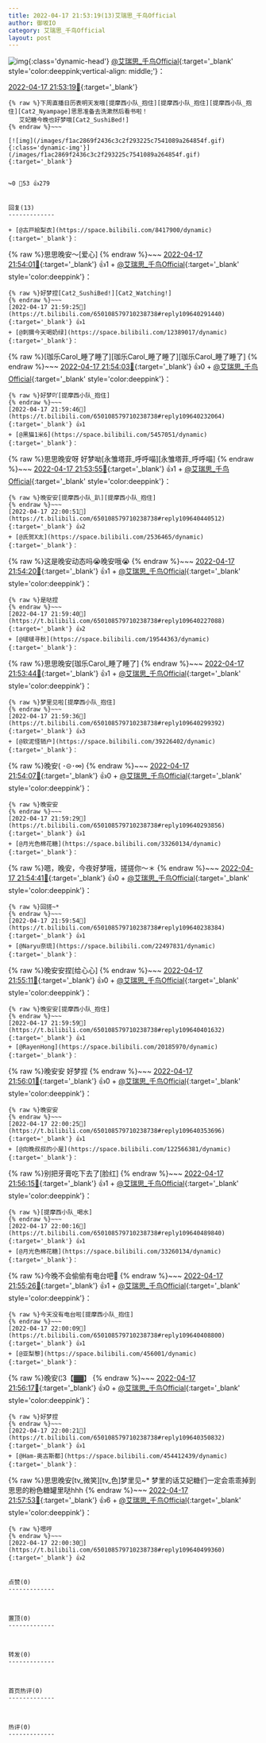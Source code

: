 ```yaml
---
title: 2022-04-17 21:53:19(13)艾瑞思_千鸟Official
author: 御坂IO
category: 艾瑞思_千鸟Official
layout: post
---
```


![img](/images/7e08840c56f251de28bdf766b647bd5fe9a5d50a.jpg){:class='dynamic-head'}
[@艾瑞思_千鸟Official](https://space.bilibili.com/1090010845/dynamic){:target='_blank' style='color:deeppink;vertical-align: middle;'}：

[2022-04-17 21:53:19🔗](https://t.bilibili.com/650108579710238738){:target='_blank'}

~~~
{% raw %}下周直播日历表明天发哦[提摩西小队_抱住][提摩西小队_抱住][提摩西小队_抱住][Cat2_Nyampage]思思准备去洗漱然后看书啦！
   艾妃糖今晚也好梦哦[Cat2_SushiBed!]
{% endraw %}~~~

[![img](/images/f1ac2869f2436c3c2f293225c7541089a264854f.gif){:class='dynamic-img'}](/images/f1ac2869f2436c3c2f293225c7541089a264854f.gif){:target='_blank'}


↪️0 💬53 👍279


回复(13)
-------------

+ [@古戸絵梨衣](https://space.bilibili.com/8417900/dynamic){:target='_blank'}：
~~~
{% raw %}思思晚安～[爱心]
{% endraw %}~~~
[2022-04-17 21:54:01🔗](https://t.bilibili.com/650108579710238738#reply109639423776){:target='_blank'} 👍1
    + [@艾瑞思_千鸟Official](https://space.bilibili.com/1090010845/dynamic){:target='_blank' style='color:deeppink'}：
~~~
{% raw %}好梦捏[Cat2_SushiBed!][Cat2_Watching!]
{% endraw %}~~~
[2022-04-17 21:59:25🔗](https://t.bilibili.com/650108579710238738#reply109640291440){:target='_blank'} 👍1
+ [@刺猬今天喝奶绿](https://space.bilibili.com/12389017/dynamic){:target='_blank'}：
~~~
{% raw %}[珈乐Carol_睡了睡了][珈乐Carol_睡了睡了][珈乐Carol_睡了睡了]
{% endraw %}~~~
[2022-04-17 21:54:03🔗](https://t.bilibili.com/650108579710238738#reply109639425680){:target='_blank'} 👍0
    + [@艾瑞思_千鸟Official](https://space.bilibili.com/1090010845/dynamic){:target='_blank' style='color:deeppink'}：
~~~
{% raw %}好梦吖[提摩西小队_抱住]
{% endraw %}~~~
[2022-04-17 21:59:46🔗](https://t.bilibili.com/650108579710238738#reply109640232064){:target='_blank'} 👍1
+ [@黑猫1米6](https://space.bilibili.com/5457051/dynamic){:target='_blank'}：
~~~
{% raw %}思思晚安呀 好梦呦[永雏塔菲_呼呼喵][永雏塔菲_呼呼喵]
{% endraw %}~~~
[2022-04-17 21:53:55🔗](https://t.bilibili.com/650108579710238738#reply109639484064){:target='_blank'} 👍1
    + [@艾瑞思_千鸟Official](https://space.bilibili.com/1090010845/dynamic){:target='_blank' style='color:deeppink'}：
~~~
{% raw %}晚安安[提摩西小队_趴][提摩西小队_抱住]
{% endraw %}~~~
[2022-04-17 22:00:51🔗](https://t.bilibili.com/650108579710238738#reply109640440512){:target='_blank'} 👍2
+ [@氏贺X太](https://space.bilibili.com/2536465/dynamic){:target='_blank'}：
~~~
{% raw %}这是晚安动态吗😭晚安哦😭
{% endraw %}~~~
[2022-04-17 21:54:20🔗](https://t.bilibili.com/650108579710238738#reply109639503024){:target='_blank'} 👍1
    + [@艾瑞思_千鸟Official](https://space.bilibili.com/1090010845/dynamic){:target='_blank' style='color:deeppink'}：
~~~
{% raw %}是哒捏
{% endraw %}~~~
[2022-04-17 21:59:40🔗](https://t.bilibili.com/650108579710238738#reply109640227088){:target='_blank'} 👍2
+ [@啵啵寻秋](https://space.bilibili.com/19544363/dynamic){:target='_blank'}：
~~~
{% raw %}思思晚安[珈乐Carol_睡了睡了]
{% endraw %}~~~
[2022-04-17 21:53:44🔗](https://t.bilibili.com/650108579710238738#reply109639556384){:target='_blank'} 👍1
    + [@艾瑞思_千鸟Official](https://space.bilibili.com/1090010845/dynamic){:target='_blank' style='color:deeppink'}：
~~~
{% raw %}梦里见啦[提摩西小队_抱住]
{% endraw %}~~~
[2022-04-17 21:59:36🔗](https://t.bilibili.com/650108579710238738#reply109640299392){:target='_blank'} 👍3
+ [@软泥怪销户](https://space.bilibili.com/39226402/dynamic){:target='_blank'}：
~~~
{% raw %}晚安( ･⊝･∞)
{% endraw %}~~~
[2022-04-17 21:54:07🔗](https://t.bilibili.com/650108579710238738#reply109639575056){:target='_blank'} 👍0
    + [@艾瑞思_千鸟Official](https://space.bilibili.com/1090010845/dynamic){:target='_blank' style='color:deeppink'}：
~~~
{% raw %}晚安安
{% endraw %}~~~
[2022-04-17 21:59:29🔗](https://t.bilibili.com/650108579710238738#reply109640293856){:target='_blank'} 👍1
+ [@月光色棉花糖](https://space.bilibili.com/33260134/dynamic){:target='_blank'}：
~~~
{% raw %}嗯，晚安，今夜好梦哦，搓搓你～＊
{% endraw %}~~~
[2022-04-17 21:54:41🔗](https://t.bilibili.com/650108579710238738#reply109639614736){:target='_blank'} 👍0
    + [@艾瑞思_千鸟Official](https://space.bilibili.com/1090010845/dynamic){:target='_blank' style='color:deeppink'}：
~~~
{% raw %}回搓~*
{% endraw %}~~~
[2022-04-17 21:59:54🔗](https://t.bilibili.com/650108579710238738#reply109640238384){:target='_blank'} 👍1
+ [@Naryu奈琉](https://space.bilibili.com/22497831/dynamic){:target='_blank'}：
~~~
{% raw %}晚安安捏[给心心]
{% endraw %}~~~
[2022-04-17 21:55:11🔗](https://t.bilibili.com/650108579710238738#reply109639637424){:target='_blank'} 👍0
    + [@艾瑞思_千鸟Official](https://space.bilibili.com/1090010845/dynamic){:target='_blank' style='color:deeppink'}：
~~~
{% raw %}晚安安[提摩西小队_抱住]
{% endraw %}~~~
[2022-04-17 21:59:59🔗](https://t.bilibili.com/650108579710238738#reply109640401632){:target='_blank'} 👍1
+ [@RayenHong](https://space.bilibili.com/20185970/dynamic){:target='_blank'}：
~~~
{% raw %}晚安安 好梦捏
{% endraw %}~~~
[2022-04-17 21:56:01🔗](https://t.bilibili.com/650108579710238738#reply109639675488){:target='_blank'} 👍0
    + [@艾瑞思_千鸟Official](https://space.bilibili.com/1090010845/dynamic){:target='_blank' style='color:deeppink'}：
~~~
{% raw %}晚安安
{% endraw %}~~~
[2022-04-17 22:00:25🔗](https://t.bilibili.com/650108579710238738#reply109640353696){:target='_blank'} 👍1
+ [@向晚叔叔的小屋](https://space.bilibili.com/122566381/dynamic){:target='_blank'}：
~~~
{% raw %}别把牙膏吃下去了[脸红]
{% endraw %}~~~
[2022-04-17 21:56:15🔗](https://t.bilibili.com/650108579710238738#reply109639751152){:target='_blank'} 👍1
    + [@艾瑞思_千鸟Official](https://space.bilibili.com/1090010845/dynamic){:target='_blank' style='color:deeppink'}：
~~~
{% raw %}[提摩西小队_喝水]
{% endraw %}~~~
[2022-04-17 22:00:16🔗](https://t.bilibili.com/650108579710238738#reply109640489840){:target='_blank'} 👍1
+ [@月光色棉花糖](https://space.bilibili.com/33260134/dynamic){:target='_blank'}：
~~~
{% raw %}今晚不会偷偷有电台吧👀
{% endraw %}~~~
[2022-04-17 21:55:26🔗](https://t.bilibili.com/650108579710238738#reply109639791008){:target='_blank'} 👍1
    + [@艾瑞思_千鸟Official](https://space.bilibili.com/1090010845/dynamic){:target='_blank' style='color:deeppink'}：
~~~
{% raw %}今天没有电台啦[提摩西小队_抱住]
{% endraw %}~~~
[2022-04-17 22:00:09🔗](https://t.bilibili.com/650108579710238738#reply109640408800){:target='_blank'} 👍1
+ [@亚梨黎](https://space.bilibili.com/456001/dynamic){:target='_blank'}：
~~~
{% raw %}晚安(¦3【▓▓】
{% endraw %}~~~
[2022-04-17 21:56:17🔗](https://t.bilibili.com/650108579710238738#reply109639829872){:target='_blank'} 👍0
    + [@艾瑞思_千鸟Official](https://space.bilibili.com/1090010845/dynamic){:target='_blank' style='color:deeppink'}：
~~~
{% raw %}好梦捏
{% endraw %}~~~
[2022-04-17 22:00:21🔗](https://t.bilibili.com/650108579710238738#reply109640350832){:target='_blank'} 👍1
+ [@Ham-奥古斯都](https://space.bilibili.com/454412439/dynamic){:target='_blank'}：
~~~
{% raw %}思思晚安[tv_微笑][tv_色]梦里见~*
梦里的话艾妃糖们一定会乖乖掉到思思的粉色糖罐里哒hhh
{% endraw %}~~~
[2022-04-17 21:57:53🔗](https://t.bilibili.com/650108579710238738#reply109639917520){:target='_blank'} 👍6
    + [@艾瑞思_千鸟Official](https://space.bilibili.com/1090010845/dynamic){:target='_blank' style='color:deeppink'}：
~~~
{% raw %}嗯哼
{% endraw %}~~~
[2022-04-17 22:00:30🔗](https://t.bilibili.com/650108579710238738#reply109640499360){:target='_blank'} 👍2


点赞(0)
-------------



置顶(0)
-------------



转发(0)
-------------



首页热评(0)
-------------



热评(0)
-------------



